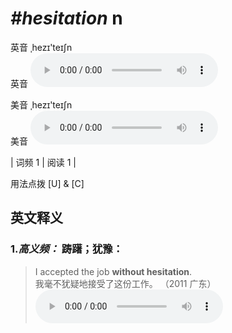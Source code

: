 # ***\#hesitation*** n
英音 ˌhezɪ'teɪʃn  
英音
<audio src="./media/hesitation-B.aac" controls="controls"></audio>

美音 ˌhezɪ'teɪʃn  
美音
<audio src="./media/hesitation.aac" controls="controls"></audio>



| 词频 1 | 阅读 1 |  

用法点拨  [U] & [C]

英文释义
---
### 1.*高义频：* **踌躇；犹豫：**  

 > I accepted the job **without hesitation**.    
 > 我毫不犹疑地接受了这份工作。  （2011 广东）  
<audio src="./media/hesitation-1.aac" controls="controls"></audio>


